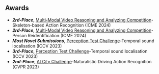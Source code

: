 ## Awards
<!--
- **[Oct. 2023]** _[Most Novel Submissions](https://ptchallenge-workshop.github.io/challenge2023.html)_ for Perception Test Challenge 2023 (ICCV 2023)
- **[Jul. 2023]** _[2nd-Place Award](https://www.aicitychallenge.org/2023-challenge-winners/)_ for AI City Challenge 2023 (CVPR 2023) 
-->
- _**2rd-Place**_, [Multi-Modal Video Reasoning and Analyzing Competition](https://sutdcv.github.io/MMVRAC/)-Skeleton-based Action Recognition (ICME 2024)  
- _**2rd-Place**_, [Multi-Modal Video Reasoning and Analyzing Competition](https://sutdcv.github.io/MMVRAC/)-Person Reidentification (ICME 2024)
- _**Most Novel Submissions**_, [Perception Test Challenge](https://ptchallenge-workshop.github.io/challenge2023.html)-Temporal sound localisation (ICCV 2023)
- _**3rd-Place**_, [Perception Test Challenge](https://ptchallenge-workshop.github.io/challenge2023.html)-Temporal sound localisation (ICCV 2023)
- _**2nd-Place**_, [AI City Challenge](https://www.aicitychallenge.org/2023-ai-city-challenge/)-Naturalistic Driving Action Recognition (CVPR 2023)

